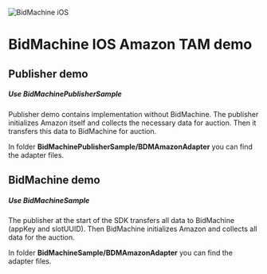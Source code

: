 ![BidMachine iOS](https://appodeal-ios.s3-us-west-1.amazonaws.com/docs/bidmachine.png)

# BidMachine IOS Amazon TAM demo

## Publisher demo

##### Use BidMachinePublisherSample

Publisher demo contains implementation without BidMachine. The publisher initializes Amazon itself and collects the necessary data for auction. Then it transfers this data to BidMachine for auction.

In folder **BidMachinePublisherSample/BDMAmazonAdapter** you can find the adapter files.

## BidMachine demo

##### Use BidMachineSample

The publisher at the start of the SDK transfers all data to BidMachine (appKey and slotUUID). Then BidMachine initializes Amazon and collects all data for the auction.

In folder **BidMachineSample/BDMAmazonAdapter** you can find the adapter files.